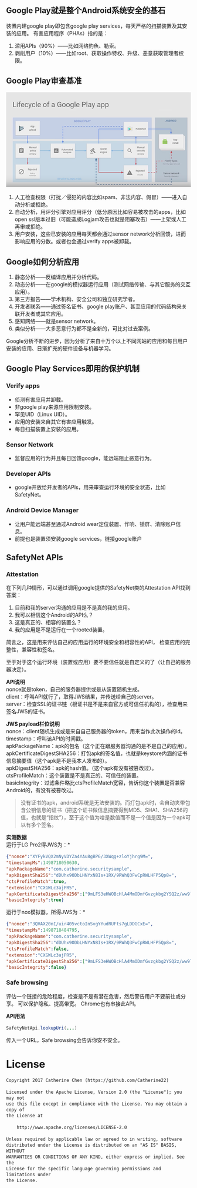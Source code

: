 ## Google Play就是整个Android系统安全的基石
装置内建google play即包含google play services，每天严格的扫描装置及其安装的应用。
有害应用程序（PHAs）指的是：
1. 滥用APIs（90%）——比如网络釣魚、勒索。
2. 剥削用户（10%）——比如root、获取操作特权、升级、恶意获取管理者权限。

## Google Play审查基准

![gpv.png][gpv.png]

1. 人工检查权限（打扰／侵犯的内容比如spam、非法内容、假冒）——进入自动分析或拒绝。
2. 自动分析，用评分引擎对应用评分（低分原因比如容易被攻击的apps，比如open ssl版本过旧（可能造成Logjam攻击也就是阻塞攻击）——上架或人工再审或拒绝。
3. 用户安装，这些已安装的应用每天都会通过sensor network分析回馈，进而影响应用的分数。或者也会通过verify apps被卸载。

## Google如何分析应用
1. 静态分析——反编译应用并分析代码。
2. 动态分析——在google的模拟器运行应用（测试网络传输、与其它服务的交互应用）。
3. 第三方报告——学术机构、安全公司和独立研究学者。
4. 开发者联系——通过签名证书、google play账户、甚至应用的代码结构来关联开发者或其它应用。
5. 感知网络——就是sensor network。
6. 类似分析——大多恶意行为都不是全新的，可比对过去案例。

Google分析不断的进步，因为分析了来自十万个以上不同网站的应用和每日用户安装的应用、日渐扩充的硬件设备与机器学习。

## Google Play Services即用的保护机制
### Verify apps
 - 侦测有害应用并卸载。
 - 非google play来源应用限制安装。
 - 罕见UID（Linux UID）。
 - 应用的安装来自其它有害应用触发。
 - 每日扫描装置上安装的应用。

### Sensor Network
 - 监督应用的行为并且每日回馈google，能远端阻止恶意行为。

### Developer APIs
 - google开放给开发者的APIs，用来审查运行环境的安全状态，比如SafetyNet。

### Android Device Manager
 - 让用户能远端甚至通过Android wear定位装置、作响、锁屏、清除账户信息。
 - 前提也是装置须安装google services，链接google账户

## SafetyNet APIs

### Attestation
在下列几种情形，可以通过调用google提供的SafetyNet类的Attestation API找到答案：
1. 目前和我的server沟通的应用是不是真的我的应用。
2. 我可以相信这个Android的API么？
3. 这是真正的、相容的装置么？
4. 我的应用是不是运行在一个rooted装置。

简言之，这是用来评估自己的应用运行的环境安全和相容性的API，
检查应用的完整性，兼容性和签名。

至于对于这个运行环境（装置或应用）要不要信任就是自定义的了（让自己的服务器决定）。

**API说明**<br>
nonce就是token，自己的服务器提供或是从装置随机生成。<br>
client：呼叫API就行了，取得JWS结果，并传送给自己的server。<br>
server：检查SSL的证书链（根证书是不是来自官方或可信任机构的），检查用来签名JWS的证书。<br>

**JWS payload栏位说明**<br>
nonce：client随机生成或是来自自己服务器的token，用来当作此次操作的id。<br>
timestamp：呼叫该API的时间戳。<br>
apkPackageName：apk的包名（这个正在跟服务器沟通的是不是自己的应用）。<br>
apkCertificateDigestSHA256：打包apk的签名值，也就是keystore内涵的证书信息摘要值（这个apk是不是我本人发布的）。<br>
apkDigestSHA256：apk的hash值。（这个apk有没有被篡改过）。<br>
ctsProfileMatch：这个装置是不是真正的、可信任的装置。<br>
basicIntegrity：过滤条件略比ctsProfileMatch宽容，告诉你这个装置是否兼容Android的，有没有被篡改过。

>没有证书的apk，android系统是无法安装的。而打包apk时，会自动夹带包含公钥信息的证书（把这个证书做信息摘要得到MD5、SHA1、SHA256的值，也就是“指纹”），至于这个值为啥是数值而不是一个值是因为一个apk可以有多个签名。

**实测数据**<br>
运行于LG Pro2得JWS为：*<br>
```JSON
{"nonce":"XYFykVQX2mNyVDYZa4YAu8gBP6/3XWqg+zloYjhrg9M=",
"timestampMs":1498718050630,
"apkPackageName":"com.catherine.securitysample",
"apkDigestSha256":"dDUhx9ODbLHNYxN8Is+1RX/9RWhQ3FwCpRWLHFP5Qp8=",
"ctsProfileMatch":true,
"extension":"CXGWLc3ajPR5",
"apkCertificateDigestSha256":["9mLFS3eHWOBcHlA4MmODmfGvzgkbg2YSQ2z/ww9lCfw="],
"basicIntegrity":true}
```

运行于nox模拟器，所得JWS为：*<br>
```JSON
{"nonce":"3QVAX20nI/uir405vctoInSvgYYudRUFts7gLDDGCxE=",
"timestampMs":1498718484795,
"apkPackageName":"com.catherine.securitysample",
"apkDigestSha256":"dDUhx9ODbLHNYxN8Is+1RX/9RWhQ3FwCpRWLHFP5Qp8=",
"ctsProfileMatch":false,
"extension":"CXGWLc3ajPR5",
"apkCertificateDigestSha256":["9mLFS3eHWOBcHlA4MmODmfGvzgkbg2YSQ2z/ww9lCfw="],
"basicIntegrity":false}
```

### Safe browsing
评估一个链接的危险程度，检查是不是有潜在危害，然后警告用户不要前往或分享。
可以保护隐私、提高带宽。
Chrome也有串接此API。

**API用法**
```Java
SafetyNetApi.lookupUri(...)
```
传入一个URL，Safe browsing会告诉你安不安全。

# License

```
Copyright 2017 Catherine Chen (https://github.com/Catherine22)

Licensed under the Apache License, Version 2.0 (the "License"); you may not
use this file except in compliance with the License. You may obtain a copy of
the License at

    http://www.apache.org/licenses/LICENSE-2.0

Unless required by applicable law or agreed to in writing, software
distributed under the License is distributed on an "AS IS" BASIS, WITHOUT
WARRANTIES OR CONDITIONS OF ANY KIND, either express or implied. See the
License for the specific language governing permissions and limitations under
the License.
```
[gpv.png]: https://github.com/Catherine22/SecuritySample/blob/master/gpv.png
